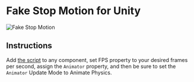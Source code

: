 # Fake Stop Motion for Unity

![Fake Stop Motion](fake-stop-motion.gif)

## Instructions

Add [the script](https://github.com/EricFreeman/FakeStopMotion/blob/master/Assets/FakeStopMotion.cs) to any component, set FPS property to your desired frames per second, assign the `Animator` property, and then be sure to set the `Animator` Update Mode to Animate Physics.
